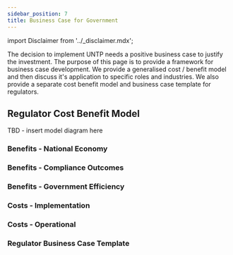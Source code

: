 ```yaml
---
sidebar_position: 7
title: Business Case for Government
---
```


import Disclaimer from '../\_disclaimer.mdx';

<Disclaimer />

The decision to implement UNTP needs a positive business case to justify the investment. The purpose of this page is to provide a framework for business case development. We provide a generalised cost / benefit model and then discuss it's application to specific roles and industries. We also provide a separate cost benefit model and business case template for regulators.

## Regulator Cost Benefit Model

TBD - insert model diagram here

### Benefits - National Economy

### Benefits - Compliance Outcomes

### Benefits - Government Efficiency

### Costs - Implementation

### Costs - Operational

### Regulator Business Case Template


